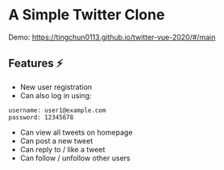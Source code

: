 # A Simple Twitter Clone

Demo: https://tingchun0113.github.io/twitter-vue-2020/#/main

## Features ⚡️

- New user registration
- Can also log in using: 
```
username: user1@example.com
password: 12345678
```
- Can view all tweets on homepage
- Can post a new tweet
- Can reply to / like a tweet
- Can follow / unfollow other users

